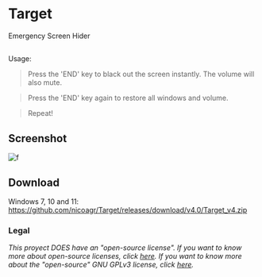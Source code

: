# Target
Emergency Screen Hider
##
Usage:
> Press the 'END' key to black out the screen instantly. The volume will also mute.

> Press the 'END' key again to restore all windows and volume.

> Repeat!
## Screenshot
![f](https://i.ibb.co/3RGhpMg/captura.png)
## Download
Windows 7, 10 and 11: https://github.com/nicoagr/Target/releases/download/v4.0/Target_v4.zip
### Legal
*This proyect DOES have an "open-source license". If you want to know more about open-source licenses, click [here](https://opensource.org/faq). If you want to know more about the "open-source" GNU GPLv3  license, click [here](https://choosealicense.com/licenses/gpl-3.0/).*
